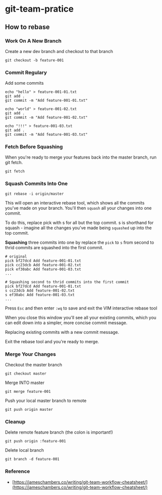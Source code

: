 # git-team-pratice

## How to rebase

### Work On A New Branch

Create a new dev branch and checkout to that branch

```
git checkout -b feature-001
```

### Commit Regulary

Add some commits

```
echo "hello" > feature-001-01.txt
git add .
git commit -m "Add feature-001-01.txt"

echo "world" > feature-001-02.txt
git add .
git commit -m "Add feature-001-02.txt"

echo "!!!" > feature-001-03.txt
git add .
git commit -m "Add feature-001-03.txt"
```

### Fetch Before Squashing

When you're ready to merge your features back into the master branch, run git fetch. 
```
git fetch
```

### Squash Commits Into One

```
git rebase -i origin/master
```

This will open an interactive rebase tool, which shows all the commits you've made on your branch. You'll then `squash` all your changes into one commit.

To do this, replace pick with s for all but the top commit. s is shorthand for squash - imagine all the changes you've made being `squashed` up into the top commit.

**Squashing** three commits into one by replace the `pick` to `s` from second to thrid commits are squashed into the first commit.

```
# original
pick bf27dcd Add feature-001-01.txt
pick cc23dcb Add feature-001-02.txt
pick ef30abc Add feature-001-03.txt
...
```

```
# Squashing second to thrid commits into the first commit
pick bf27dcd Add feature-001-01.txt
s cc23dcb Add feature-001-02.txt
s ef30abc Add feature-001-03.txt
...
```

Press `Esc` and then enter `:wq` to save and exit the VIM interactive rebase tool

When you close this window you'll see all your existing commits, which you can edit down into a simpler, more concise commit message.

Replacing existing commits with a new commit message.

Exit the rebase tool and you're ready to merge.

### Merge Your Changes

Checkout the master branch

```
git checkout master
```

Merge INTO master

```
git merge feature-001
```

Push your local master branch to remote 

```
git push origin master
```

### Cleanup

Delete remote feature branch (the colon is important!)

```
git push origin :feature-001
```

Delete local branch

```
git branch -d feature-001
```

### Reference

- [https://jameschambers.co/writing/git-team-workflow-cheatsheet/](https://jameschambers.co/writing/git-team-workflow-cheatsheet/)

